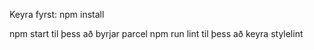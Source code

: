 
Keyra fyrst:
    npm install

npm start til þess að byrjar parcel
npm run lint til þess að keyra stylelint

